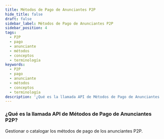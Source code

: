 ```yaml
---
title: Métodos de Pago de Anunciantes P2P
hide_title: false
draft: false
sidebar_label: Métodos de Pago de Anunciantes P2P
sidebar_position: 4
tags:
  - P2P
  - pago
  - anunciante
  - métodos
  - conceptos
  - terminología
keywords:
  - P2P
  - pago
  - anunciante
  - métodos
  - conceptos
  - terminología
description: '¿Qué es la llamada API de Métodos de Pago de Anunciantes P2P?'
---
```


### ¿Qué es la llamada API de Métodos de Pago de Anunciantes P2P?

Gestionar o catalogar los métodos de pago de los anunciantes P2P.
